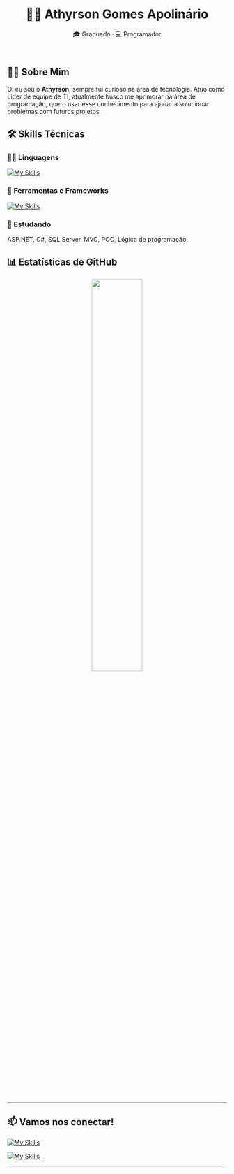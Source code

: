 <h1 align="center">👨‍💻 Athyrson Gomes Apolinário</h1>

<p align="center">
🎓 Graduado · 💻 Programador
</p><br>

## 👨‍💻 Sobre Mim

Oi eu sou o **Athyrson**, sempre fui curioso na área de tecnologia. Atuo como Lider de equipe de TI, atualmente busco me aprimorar na área de programação, quero usar esse conhecimento para ajudar a solucionar problemas com futuros projetos.

## 🛠️ Skills Técnicas

### 👨‍💻 Linguagens
[![My Skills](https://skillicons.dev/icons?i=cs,html,css)](https://skillicons.dev)

### 🧰 Ferramentas e Frameworks
[![My Skills](https://skillicons.dev/icons?i=net,mysql,visualstudio,git,github)](https://skillicons.dev)

### 📖 Estudando
ASP.NET, C#, SQL Server, MVC, POO, Lógica de programação.


## 📊 Estatísticas de GitHub

<p align="center">
  <img width="48%" src="https://github-readme-stats.vercel.app/api/top-langs/?username=apoli1&layout=compact&theme=tokyonight" />
</p>

---

## 📫 Vamos nos conectar!

[![My Skills](https://skillicons.dev/icons?i=linkedin)](https://www.linkedin.com/in/athyrson-ga/)

[![My Skills](https://skillicons.dev/icons?i=github)](https://github.com/SEU_USUARIO_GITHUB)


---


